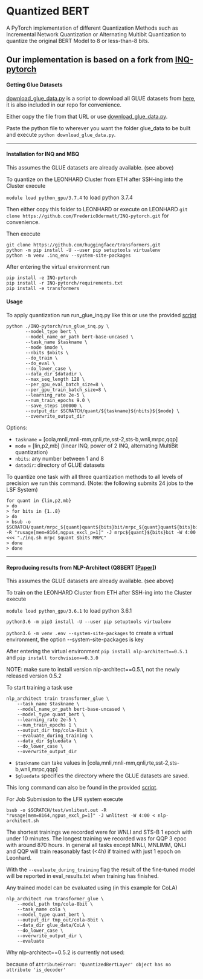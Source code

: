 # Quantized BERT
A PyTorch implementation of different Quantization Methods such as Incremental Network Quantization or Alternating Multibit Quantization to quantize the original BERT Model to 8 or less-than-8 bits.

Our implementation is based on a fork from [INQ-pytorch](https://github.com/Mxbonn/INQ-pytorch.git)
----
#### Getting Glue Datasets

[download_glue_data.py](download_glue_data.py) is a script to download all GLUE datasets from [here](https://github.com/nyu-mll/jiant/blob/master/scripts/download_glue_data.py), it is also included in our repo for convenience.

Either copy the file from that URL or use
[download_glue_data.py](download_glue_data.py).

Paste the python file to wherever you want the folder glue_data to be built and execute `python download_glue_data.py`.

----
#### Installation for INQ and MBQ

This assumes the GLUE datasets are already available. (see above)

To quantize on the LEONHARD Cluster from ETH after SSH-ing into the Cluster execute

`module load python_gpu/3.7.4` to load python 3.7.4

Then either copy this folder to LEONHARD or execute on LEONHARD 
`git clone https://github.com/FredericOdermatt/INQ-pytorch.git` for convenience.

Then execute
```
git clone https://github.com/huggingface/transformers.git
python -m pip install -U --user pip setuptools virtualenv
python -m venv .inq_env --system-site-packages
```

After entering the virtual environment run
   
```
pip install -e INQ-pytorch
pip install -r INQ-pytorch/requirements.txt
pip install -e transformers
```

#### Usage

To apply quantization run run_glue_inq.py like this or use the provided [script](inq.sh)
 ```
python ./INQ-pytorch/run_glue_inq.py \
        --model_type bert \
        --model_name_or_path bert-base-uncased \
        --task_name $taskname \
        --mode $mode \
        --nbits $nbits \
        --do_train \
        --do_eval \
        --do_lower_case \
        --data_dir $datadir \
        --max_seq_length 128 \
        --per_gpu_eval_batch_size=8 \
        --per_gpu_train_batch_size=8 \
        --learning_rate 2e-5 \
        --num_train_epochs 9.0 \
        --save_steps 100000 \
        --output_dir $SCRATCH/quant/${taskname}${nbits}${$mode} \
        --overwrite_output_dir
```
Options:
* `taskname` = [cola,mnli,mnli-mm,qnli,rte,sst-2,sts-b,wnli,mrpc,qqp]
* `mode` = [lin,p2,mb] (linear INQ, power of 2 INQ, alternating MultiBit quantization)
* `nbits`: any number between 1 and 8
* `datadir`: directory of GLUE datasets

To quantize one task with all three quantization methods to all levels of precision we run this command.
(Note: the following submits 24 jobs to the LSF System)

```
for quant in {lin,p2,mb} 
> do 
> for bits in {1..8} 
> do
> bsub -o $SCRATCH/quant/mrpc_${quant}quant${bits}bit/mrpc_${quant}quant${bits}bit.out -R "rusage[mem=8164,ngpus_excl_p=1]" -J mrpc${quant}${bits}bit -W 4:00 <<< "./inq.sh mrpc $quant $bits MRPC" 
> done 
> done

```

----
#### Reproducing results from NLP-Architect (Q8BERT [[Paper]](https://arxiv.org/abs/1910.06188))

This assumes the GLUE datasets are already available. (see above)

To train on the LEONHARD Cluster from ETH after SSH-ing into the Cluster execute

`module load python_gpu/3.6.1` to load python 3.6.1

`python3.6 -m pip3 install -U --user pip setuptools virtualenv`

`python3.6 -m venv .env --system-site-packages` to create a virtual environment, the option --system-site-packages is key

After entering the virtual environment `pip install nlp-architect==0.5.1` and `pip install torchvision==0.3.0`

NOTE: make sure to install version nlp-architect==0.5.1, not the newly released version 0.5.2

To start training a task use

```
nlp_architect train transformer_glue \
    --task_name $taskname \
    --model_name_or_path bert-base-uncased \
    --model_type quant_bert \
    --learning_rate 2e-5 \
    --num_train_epochs 1 \
    --output_dir tmp/cola-8bit \
    --evaluate_during_training \
    --data_dir $gluedata \
    --do_lower_case \
    --overwrite_output_dir
```
* `$taskname` can take values in [cola,mnli,mnli-mm,qnli,rte,sst-2,sts-b,wnli,mrpc,qqp]
* `$gluedata` specifies the directory where the GLUE datasets are saved.

This long command can also be found in the provided [script](nlp-architect.sh).

For Job Submission to the LFR system execute
```
bsub -o $SCRATCH/test/wnlitest.out -R "rusage[mem=8164,ngpus_excl_p=1]" -J wnlitest -W 4:00 < nlp-architect.sh
```
The shortest trainings we recorded were for WNLI and STS-B 1 epoch with under 10 minutes. The longest training we recorded was for QQP 3 epoc with around 870 hours. In general all tasks except MNLI, MNLIMM, QNLI and QQP will train reasonably fast (<4h) if trained with just 1 epoch on Leonhard.

With the `--evaluate_during_training` flag the result of the fine-tuned model will be reported in eval_results.txt when training has finished.

Any trained model can be evaluated using (in this example for CoLA)

```
nlp_architect run transformer_glue \
    --model_path tmp/cola-8bit \
    --task_name cola \
    --model_type quant_bert \
    --output_dir tmp_out/cola-8bit \
    --data_dir glue_data/CoLA \
    --do_lower_case \
    --overwrite_output_dir \
    --evaluate
```

 Why nlp-architect==0.5.2 is currently not used:
 
 because of 
 `AttributeError: 'QuantizedBertLayer' object has no attribute 'is_decoder'` 
